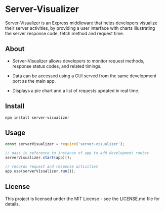 # Server-Visualizer
Server-Visualizer is an Express middleware that helps developers visualize their server activities, by providing a user interface with charts illustrating the server response code, fetch method and request time.




## About
- Server-Visualizer allows developers to monitor request methods, response status codes, and related timings. 

- Data can be accessed using a GUI served from the same development port as the main app. 

- Displays a pie chart and a list of requests updated in real time.


## Install
```shell
npm install server-visualizer
```


## Usage
```javascript
const serverVisualizer = require('server-visualizer');

// pass in reference to instance of app to add development routes
serverVisualizer.start(app)();

// records request and response activities
app.use(serverVisualizer.run());
```

## License
This project is licensed under the MIT License - see the LICENSE.md file for details.